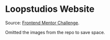 # Loopstudios Website

Source: [Frontend Mentor Challenge](https://www.frontendmentor.io/challenges/loopstudios-landing-page-N88J5Onjw).

Omitted the images from the repo to save space.
